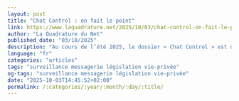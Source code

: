 ```yaml
---
layout: post
title: "Chat Control : on fait le point"
link: https://www.laquadrature.net/2025/10/03/chat-control-on-fait-le-point/
author: "La Quadrature du Net"
published_date: "03/10/2025"
description: "Au cours de l’été 2025, le dossier « Chat Control » est devenu un sujet brûlant dans le débat public. Lors d’un vote très important, le 14 octobre prochain, les gouvernements des États membres de l’UE décideront d’approuver ou de rejeter un texte qui veut instaurer une surveillance de masse, briser le chiffrement des communications et mettre fin à l’anonymat en ligne : le règlement CSAR. Mais nous avons encore une bonne occasion d’empêcher l’adoption de ces mesures qui contrôleraient nos conversations, car le système législatif européen nous laisse encore des possibilités de contrepouvoirs démocratiques."
language: "fr"
categories: "articles"
tags: "surveillance messagerie législation vie-privée"
og-tags: "surveillance messagerie législation vie-privée"
date: "2025-10-03T14:45:52+02:00"
permalink: /:categories/:year/:month/:day/:title/
---
```

